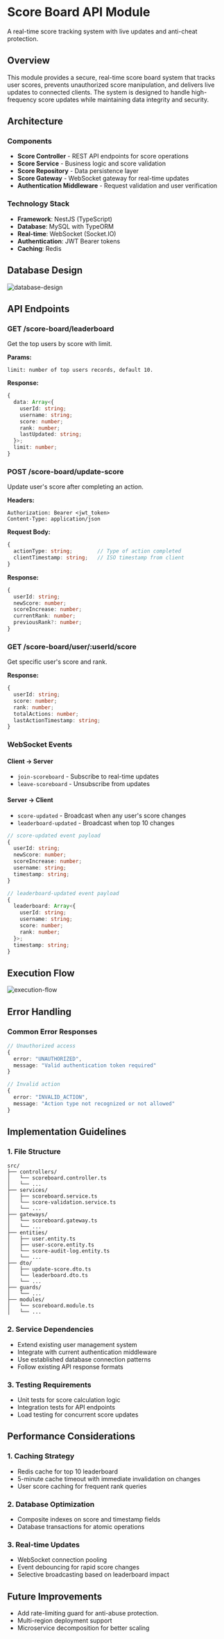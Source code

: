 # Score Board API Module

A real-time score tracking system with live updates and anti-cheat protection.

## Overview

This module provides a secure, real-time score board system that tracks user scores, prevents unauthorized score manipulation, and delivers live updates to connected clients. The system is designed to handle high-frequency score updates while maintaining data integrity and security.

## Architecture

### Components

- **Score Controller** - REST API endpoints for score operations
- **Score Service** - Business logic and score validation
- **Score Repository** - Data persistence layer
- **Score Gateway** - WebSocket gateway for real-time updates
- **Authentication Middleware** - Request validation and user verification

### Technology Stack

- **Framework**: NestJS (TypeScript)
- **Database**: MySQL with TypeORM
- **Real-time**: WebSocket (Socket.IO)
- **Authentication**: JWT Bearer tokens
- **Caching**: Redis

## Database Design
![database-design](./database.png)


## API Endpoints

### GET /score-board/leaderboard
Get the top users by score with limit.

**Params:**
```
limit: number of top users records, default 10.
```
**Response:**
```typescript
{
  data: Array<{
    userId: string;
    username: string;
    score: number;
    rank: number;
    lastUpdated: string;
  }>;
  limit: number;
}
```

### POST /score-board/update-score
Update user's score after completing an action.

**Headers:**
```
Authorization: Bearer <jwt_token>
Content-Type: application/json
```

**Request Body:**
```typescript
{
  actionType: string;        // Type of action completed
  clientTimestamp: string;   // ISO timestamp from client
}
```

**Response:**
```typescript
{
  userId: string;
  newScore: number;
  scoreIncrease: number;
  currentRank: number;
  previousRank?: number;
}
```

### GET /score-board/user/:userId/score
Get specific user's score and rank.

**Response:**
```typescript
{
  userId: string;
  score: number;
  rank: number;
  totalActions: number;
  lastActionTimestamp: string;
}
```

### WebSocket Events

#### Client → Server
- `join-scoreboard` - Subscribe to real-time updates
- `leave-scoreboard` - Unsubscribe from updates

#### Server → Client
- `score-updated` - Broadcast when any user's score changes
- `leaderboard-updated` - Broadcast when top 10 changes

```typescript
// score-updated event payload
{
  userId: string;
  newScore: number;
  scoreIncrease: number;
  username: string;
  timestamp: string;
}

// leaderboard-updated event payload
{
  leaderboard: Array<{
    userId: string;
    username: string;
    score: number;
    rank: number;
  }>;
  timestamp: string;
}
```

## Execution Flow
![execution-flow](./execution-flow.png)


## Error Handling

### Common Error Responses

```typescript
// Unauthorized access
{
  error: "UNAUTHORIZED",
  message: "Valid authentication token required"
}

// Invalid action
{
  error: "INVALID_ACTION",
  message: "Action type not recognized or not allowed"
}

```

## Implementation Guidelines

### 1. File Structure
```
src/
├── controllers/
│   └── scoreboard.controller.ts
│   └── ...
├── services/
│   ├── scoreboard.service.ts
│   └── score-validation.service.ts
│   └── ...
├── gateways/
│   └── scoreboard.gateway.ts
│   └── ...
├── entities/
│   ├── user.entity.ts
│   ├── user-score.entity.ts
│   └── score-audit-log.entity.ts
│   └── ...
├── dto/
│   ├── update-score.dto.ts
│   └── leaderboard.dto.ts
│   └── ...
├── guards/
│   └── ...
├── modules/
│   └── scoreboard.module.ts
│   └── ...
```

### 2. Service Dependencies
- Extend existing user management system
- Integrate with current authentication middleware
- Use established database connection patterns
- Follow existing API response formats

### 3. Testing Requirements
- Unit tests for score calculation logic
- Integration tests for API endpoints
- Load testing for concurrent score updates

## Performance Considerations

### 1. Caching Strategy
- Redis cache for top 10 leaderboard
- 5-minute cache timeout with immediate invalidation on changes
- User score caching for frequent rank queries

### 2. Database Optimization
- Composite indexes on score and timestamp fields
- Database transactions for atomic operations

### 3. Real-time Updates
- WebSocket connection pooling
- Event debouncing for rapid score changes
- Selective broadcasting based on leaderboard impact

## Future Improvements

- Add rate-limiting guard for anti-abuse protection.
- Multi-region deployment support
- Microservice decomposition for better scaling